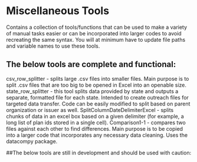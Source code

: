 # Miscellaneous Tools

Contains a collection of tools/functions that can be used to make a variety of manual tasks easier or can be incorporated into larger codes to avoid recreating the same syntax. You will at minimum have to update
file paths and variable names to use these tools.
## The below tools are complete and functional:
csv_row_splitter - splits large .csv files into smaller files. Main purpose is to split .csv files that are too big to be opened in Excel into an openable size.
state_row_splitter - this tool splits data provided by state and outputs a separate, formatted file for each state. Intended to create outreach files for targeted data transfer. Code can be easily modified to 
                     split based on parent organization or issuer as well. 
SplitColumnDateDelimiterExcel - splits chunks of data in an excel box based on a given delimiter (for example, a long list of plan ids stored in a single cell).
Comparison1-1 - compares two files against each other to find differences. Main purpose is to be copied into a larger code that incorporates any necessary data cleaning. Uses the datacompy package.

##The below tools are still in development and should be used with caution:

